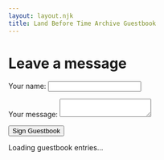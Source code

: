 ```yaml
---
layout: layout.njk
title: Land Before Time Archive Guestbook
---
```


# Leave a message

<form name="guestbook" method="POST" data-netlify="true" netlify-honeypot="bot-field">
  <input type="hidden" name="form-name" value="guestbook">
  
  <p hidden>
    <label>Don’t fill this out if you’re human: <input name="bot-field" /></label>
  </p>

  <p>
    <label>Your name: <input type="text" name="name" required /></label>
  </p>
  <p>
    <label>Your message: <textarea name="message" required></textarea></label>
  </p>
  
  <div data-netlify-recaptcha="true"></div>

  <p><button type="submit">Sign Guestbook</button></p>
</form>

<div id="guestbook-entries">
  <p>Loading guestbook entries...</p>
</div>
<style>
  .guestbook-entry {
    background-color: #4c4c4c;
    border: 1px solid #e5e5e5;
    border-radius: 8px;
    padding: 1em;
    margin: 1em 0;
    max-width: auto;
    box-shadow: 0 0 8px rgba(0,0,0,0.4);
  }
  .guestbook-meta {
    font-weight: bold;
    margin-bottom: 0.5em;
    color: #ffd700;
  }
  .guestbook-date {
    font-weight: normal;
    font-size: 0.9em;
    color: #aaa;
  }
  .guestbook-message {
    color: #ddd;
    line-height: 1.4;
  }
</style>

<script>
  fetch("/.netlify/functions/getGuestbook")
    .then(res => {
      if (!res.ok) {
        throw new Error("Fetch failed: " + res.status);
      }
      return res.json();
    })
    .then(data => {
      const container = document.getElementById("guestbook-entries");
      if (!data.length) {
        container.innerHTML = "<p>No entries yet.</p>";
        return;
      }

      container.innerHTML = data.map(entry => `
        <div class="guestbook-entry">
          <div class="guestbook-meta">
            <strong>${entry.name}</strong> <span class="guestbook-date">(${entry.date})</span>
          </div>
          <div class="guestbook-message">
            ${entry.message.replace(/\n/g, "<br/>")}
          </div>
        </div>
      `).join('');
    })
    .catch(err => {
      document.getElementById("guestbook-entries").innerHTML = `<p>Error.</p>`;
      console.error(err);
    });
</script>

